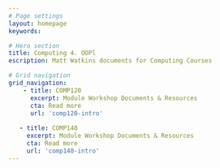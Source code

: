 ```yaml
---
# Page settings
layout: homepage
keywords:

# Hero section
title: Computing 4. OOPl
escription: Matt Watkins documents for Computing Courses

# Grid navigation
grid_navigation:
    - title: COMP120
      excerpt: Module Workshop Documents & Resources
      cta: Read more
      url: 'comp120-intro' 
      
   - title: COMP140
     excerpt: Module Workshop Documents & Resources
     cta: Read more
     url: 'comp140-intro'      
---
```



<!--stackedit_data:
eyJoaXN0b3J5IjpbMTcyNzg4MzE4NSw2NDkyODM5MjcsLTE2ND
U5NjE4MzMsMzQ1MzExMTM1XX0=
-->